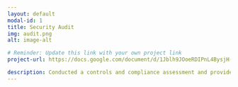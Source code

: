```yaml
---
layout: default
modal-id: 1
title: Security Audit
img: audit.png
alt: image-alt

# Reminder: Update this link with your own project link
project-url: https://docs.google.com/document/d/1Jblh9JOoeRDIPnL4BysjH-z1h8PiyixY8XNm0kTxYN0/edit?tab=t.0#heading=h.87tykp1u0l36

description: Conducted a controls and compliance assessment and provided recommendations to company stakeholders to mitigate risks and avoid fines based on best practices for NIST CSF, PCI DSS, GDPR, SOC 1 & SOC 2.
---
```

